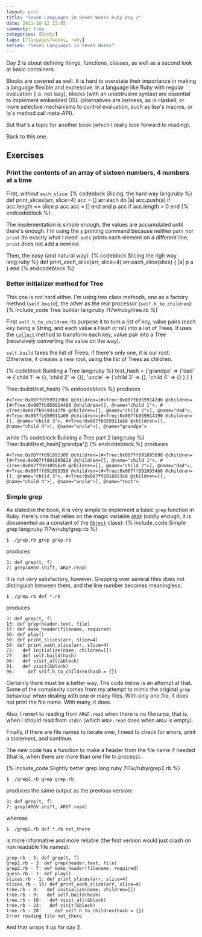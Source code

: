 ```yaml
---
layout: post
title: "Seven Languages in Seven Weeks Ruby Day 2"
date: 2011-10-12 15:05
comments: true
categories: [Books]
tags: [7langages7weeks, ruby]
series: "Seven Languages in Seven Weeks"
---
```

Day 2 is about defining things, functions, classes, as well as a second look at basic containers.
<!--more-->
Blocks are covered as well. It is hard to overstate their importance in making a language flexible and expressive. In a language like Ruby with regular evaluation (i.e. not lazy), blocks (with an unobtrusive syntax) are essential to implement embedded DSL (alternatives are laziness, as in Haskell, or more selective mechanisms to control evaluation, such as lisp's macros, or Io's method call meta-API).

But that's a topic for another book (which I really look forward to reading).

Back to this one.

Exercises
---------

### Print the contents of an array of sixteen numbers, 4 numbers at a time

First, without `each_slice`:
{% codeblock Slicing, the hard way lang:ruby %}
def print_slices(arr, slice=4)
  acc = []
  arr.each do |a|
    acc.push(a)
    if acc.length == slice
      p acc
      acc = []
    end
  end
  p acc if acc.length > 0
end
{% endcodeblock %}

The implementation is simple enough, the values are accumulated until there's enough. I'm using the `p` printing command because neither `puts` nor `print` do exactly what I need: `puts` prints each element on a different line; `print` does not add a newline.

Then, the easy (and natural way):
{% codeblock Slicing the righ way lang:ruby %}
def print_each_slice(arr, slice=4)
  arr.each_slice(slice) { |a| p a }
end
{% endcodeblock %}

### Better initializer method for Tree

This one is not hard either. I'm using two class methods, one as a factory method (`self.build`), the other as the real processor (`self.h_to_children`):
{% include_code Tree builder lang:ruby 7l7w/ruby/tree.rb %}

First `self.h_to_children`: its purpose it to turn a list of key, value pairs (each key being a String, and each value a Hash or nil) into a list of Trees. It uses the [`collect`](http://www.ruby-doc.org/core-1.9.2/Enumerable.html#method-i-collect) method to transform each key, value pair into a Tree (recursively converting the value on the way).

`self.build` takes the list of Trees; if there's only one, it is our root. Otherwise, it creates a new root, using the list of Trees as children.

{% codeblock Building a Tree lang:ruby %}
test_hash = {'grandpa' => {'dad' => {'child 1' => {}, 'child 2' => {}},
    'uncle' => {'child 3' => {}, 'child 4' => {} } } }

Tree::build(test_hash)
{% endcodeblock %}
produces
```
#<Tree:0x007fb9599119b8 @children=[#<Tree:0x007fb9599142d0 @children=[#<Tree:0x007fb959914488 @children=[], @name="child 1">, #<Tree:0x007fb9599142f8 @children=[], @name="child 2">], @name="dad">, #<Tree:0x007fb959911a08 @children=[#<Tree:0x007fb959914190 @children=[], @name="child 3">, #<Tree:0x007fb959911a58 @children=[], @name="child 4">], @name="uncle">], @name="grandpa"> 
```
while
{% codeblock Building a Tree part 2 lang:ruby %}
Tree::build(test_hash['grandpa'])
{% endcodeblock %}
produces
```
#<Tree:0x007ff891895300 @children=[#<Tree:0x007ff891895698 @children=[#<Tree:0x007ff891895828 @children=[], @name="child 1">, #<Tree:0x007ff8918956c0 @children=[], @name="child 2">], @name="dad">, #<Tree:0x007ff891895350 @children=[#<Tree:0x007ff8918954b8 @children=[], @name="child 3">, #<Tree:0x007ff8918953c8 @children=[], @name="child 4">], @name="uncle">], @name="root"> 
```

### Simple grep

As stated in the book, it is very simple to implement a basic `grep` function in Ruby. Here's one that relies on the magic variable [`ARGF`](http://www.ruby-doc.org/core-1.9.2/ARGF.html) (oddly enough, it is documented as a constant of the [`Object`](http://www.ruby-doc.org/core-1.9.2/Object.html) class):
{% include_code Simple grep lang:ruby 7l7w/ruby/grep.rb %}

```
$ ./grep.rb grep grep.rb
```
produces
```
3: def grep(t, f)
7: grep(ARGV.shift, ARGF.read)
```

It is not very satisfactory, however. Grepping over several files does not distinguish between them, and the line number becomes meaningless:
```
$ ./grep.rb def *.rb
```
produces
```
3: def grep(t, f)
13: def grep(header,text, file)
17: def make_header(filename, required)
36: def play()
50: def print_slices(arr, slice=4)
64: def print_each_slice(arr, slice=4)
72:   def initialize(name, children=[])
77:   def self.build(hash)
86:   def visit_all(&block)
91:   def visit(&block)
96:     def self.h_to_children(hash = {})
```

Certainly there must be a better way. The code below is an attempt at that. Some of the complexity comes from my attempt to mimic the original `grep` behaviour when dealing with one or many files. With only one file, it does not print the file name. With many, it does.

Also, I revert to reading from `ARGF.read` when there is no filename, that is, when I should read from `stdin` (which `ARGF.read` does when `ARGV` is empty).

Finally, if there are file names to iterate over, I need to check for errors, print a statement, and continue.

The new code has a function to make a header from the file name if needed (that is, when there are more than one file to process).
 
{% include_code Slightly better grep lang:ruby 7l7w/ruby/grep2.rb %}

```
$ ./grep2.rb grep grep.rb
```
produces the same output as the previous version:
```
3: def grep(t, f)
7: grep(ARGV.shift, ARGF.read)
```
whereas
```
$ ./grep2.rb def *.rb not_there
```
is more informative and more reliable (the first version would just crash on non readable file names):
```
grep.rb - 3: def grep(t, f)
grep2.rb - 3: def grep(header,text, file)
grep2.rb - 7: def make_header(filename, required)
guess.rb - 1: def play()
slices.rb - 1: def print_slices(arr, slice=4)
slices.rb - 15: def print_each_slice(arr, slice=4)
tree.rb - 4:   def initialize(name, children=[])
tree.rb - 9:   def self.build(hash)
tree.rb - 18:   def visit_all(&block)
tree.rb - 23:   def visit(&block)
tree.rb - 28:     def self.h_to_children(hash = {})
Error reading file not_there
```

And that wraps it up for day 2.
